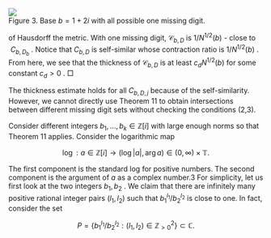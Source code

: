 ![](tmp84_pe7wl/13786ac411ea92ec67d51efa4aefebe2f2c4bac50c25dfb8f3d975c9d68104f3.jpg)  
Figure 3. Base $b = 1 + 2 i$ with all possible one missing digit.  

of Hausdorff the metric. With one missing digit, $\mathcal { C } _ { b , D }$ is $1 / N ^ { 1 / 2 } ( b )$ - close to $\ C _ { b , D _ { b } }$ . Notice that $\mathit { C } _ { b , D }$ is self-similar whose contraction ratio is $1 / N ^ { 1 / 2 } ( b )$ . From here, we see that the thickness of $\mathcal { C } _ { b , D }$ is at least $c _ { d } N ^ { 1 / 2 } ( b )$ for some constant $c _ { d } > 0$ . □  

The thickness estimate holds for all $C _ { b , D , j }$ because of the self-similarity. However, we cannot directly use Theorem 11 to obtain intersections between different missing digit sets without checking the conditions (2,3).  

Consider different integers $b _ { 1 } , \ldots , b _ { k } \in \mathbb { Z } [ i ]$ with large enough norms so that Theorem 11 applies. Consider the logarithmic map  

$$
\log : a \in \mathbb { Z } [ i ] \to ( \log | a | , \arg a ) \in ( 0 , \infty ) \times \mathbb { T } .
$$  

The first component is the standard log for positive numbers. The second component is the argument of $a$ as a complex number.3 For simplicity, let us first look at the two integers $b _ { 1 } , b _ { 2 }$ . We claim that there are infinitely many positive rational integer pairs $( l _ { 1 } , l _ { 2 } )$ such that $b _ { 1 } ^ { l _ { 1 } } / b _ { 2 } ^ { l _ { 2 } }$ is close to one. In fact, consider the set  

$$
P = \{ b _ { 1 } ^ { l _ { 1 } } / b _ { 2 } ^ { l _ { 2 } } : ( l _ { 1 } , l _ { 2 } ) \in \mathbb { Z } _ { > 0 } ^ { 2 } \} \subset \mathbb { C } .
$$  